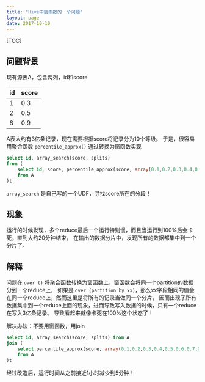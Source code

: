 ```yaml
---
title: "Hive中窗函数的一个问题"
layout: page
date: 2017-10-10
---
```

[TOC]

## 问题背景
现有源表A，包含两列，id和score

|id  |   score  |
|----|---------|
| 1   |   0.3  |
| 2   |   0.5  |
| 8   |   0.9  |

A表大约有3亿条记录，现在需要根据score将记录分为10个等级。
于是，很容易用聚合函数 `percentile_approx()` 通过转换为窗函数实现

```sql
select id, array_search(score, splits)
from (
    select id, score, percentile_approx(score, array(0.1,0.2,0.3,0.4,0.5,0.6,0.7,0.8,0.9)) over () as splits
    from A
)t
```

`array_search` 是自己写的一个UDF，寻找score所在的分段！

## 现象
运行的时候发现，多个reduce最后一个运行特别慢，而且当运行到100%后会卡死，直到大约20分钟结束，
在输出的数据分片中，发现所有的数据都集中到一个分片了。

## 解释
问题在 `over ()` 将聚合函数转换为窗函数上，窗函数会将同一个partition的数据分到一个reduce上，
如果是 `over (partition by xx)`，那么xx字段相同的值会在同一个reduce上，然而这里是将所有的记录当做同一个分片，
因而出现了所有数据集中到一个reduce上面的现象，进而导致写入数据的时候，只有一个reduce在写入3亿条记录。
导致看起来就像卡死在100%这个状态了！

解决办法：不要用窗函数，用join

```sql
select id, array_search(score, splits) from A
join (
    select percentile_approx(score, array(0.1,0.2,0.3,0.4,0.5,0.6,0.7,0.8,0.9)) as splits
    from A
)t
```

经过改造后，运行时间从之前接近1小时减少到5分钟！
